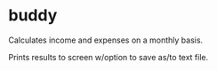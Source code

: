 # buddy
Calculates income and expenses on a monthly basis.

Prints results to screen w/option to save as/to text file.

